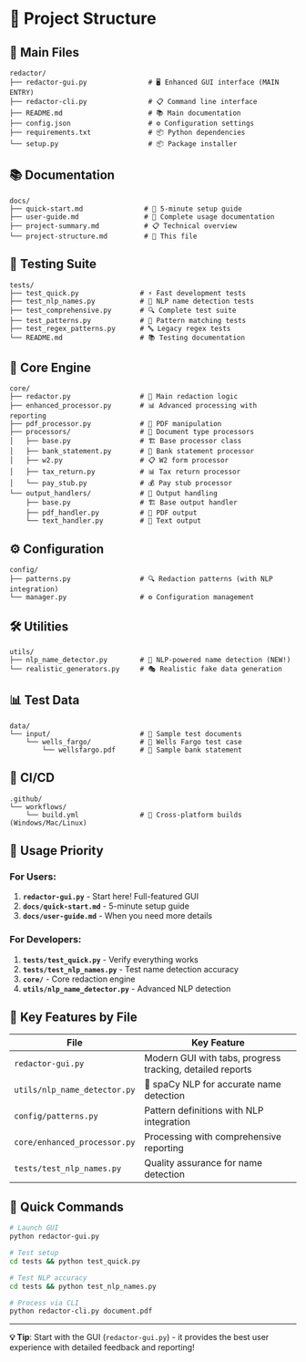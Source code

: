 # 📁 Project Structure

## 🎯 Main Files

```
redactor/
├── redactor-gui.py               # 🖥️ Enhanced GUI interface (MAIN ENTRY)
├── redactor-cli.py               # 📋 Command line interface
├── README.md                     # 📚 Main documentation
├── config.json                   # ⚙️ Configuration settings
├── requirements.txt              # 📦 Python dependencies
└── setup.py                      # 📦 Package installer
```

## 📚 Documentation

```
docs/
├── quick-start.md               # 🚀 5-minute setup guide
├── user-guide.md                # 📖 Complete usage documentation  
├── project-summary.md           # 📋 Technical overview
└── project-structure.md         # 📁 This file
```

## 🧪 Testing Suite

```
tests/
├── test_quick.py               # ⚡ Fast development tests
├── test_nlp_names.py           # 🤖 NLP name detection tests
├── test_comprehensive.py       # 🔍 Complete test suite
├── test_patterns.py            # 📝 Pattern matching tests
├── test_regex_patterns.py      # 🔤 Legacy regex tests
└── README.md                   # 📚 Testing documentation
```

## 🔧 Core Engine

```
core/
├── redactor.py                 # 🎯 Main redaction logic
├── enhanced_processor.py       # 📊 Advanced processing with reporting
├── pdf_processor.py            # 📄 PDF manipulation
├── processors/                 # 📁 Document type processors
│   ├── base.py                 # 🏗️ Base processor class
│   ├── bank_statement.py       # 🏦 Bank statement processor
│   ├── w2.py                   # 📋 W2 form processor
│   ├── tax_return.py           # 📊 Tax return processor
│   └── pay_stub.py             # 💰 Pay stub processor
└── output_handlers/            # 📁 Output handling
    ├── base.py                 # 🏗️ Base output handler
    ├── pdf_handler.py          # 📄 PDF output
    └── text_handler.py         # 📝 Text output
```

## ⚙️ Configuration

```
config/
├── patterns.py                 # 🔍 Redaction patterns (with NLP integration)
└── manager.py                  # ⚙️ Configuration management
```

## 🛠️ Utilities

```
utils/
├── nlp_name_detector.py        # 🤖 NLP-powered name detection (NEW!)
└── realistic_generators.py     # 🎭 Realistic fake data generation
```

## 📊 Test Data

```
data/
└── input/                      # 📁 Sample test documents
    └── wells_fargo/            # 🏦 Wells Fargo test case
        └── wellsfargo.pdf      # 📄 Sample bank statement
```

## 🚀 CI/CD

```
.github/
└── workflows/
    └── build.yml               # 🔨 Cross-platform builds (Windows/Mac/Linux)
```

## 🎯 Usage Priority

### For Users:
1. **`redactor-gui.py`** - Start here! Full-featured GUI
2. **`docs/quick-start.md`** - 5-minute setup guide  
3. **`docs/user-guide.md`** - When you need more details

### For Developers:
1. **`tests/test_quick.py`** - Verify everything works
2. **`tests/test_nlp_names.py`** - Test name detection accuracy
3. **`core/`** - Core redaction engine
4. **`utils/nlp_name_detector.py`** - Advanced NLP detection

## 🎨 Key Features by File

| File | Key Feature |
|------|------------|
| `redactor-gui.py` | Modern GUI with tabs, progress tracking, detailed reports |
| `utils/nlp_name_detector.py` | 🤖 spaCy NLP for accurate name detection |
| `config/patterns.py` | Pattern definitions with NLP integration |
| `core/enhanced_processor.py` | Processing with comprehensive reporting |
| `tests/test_nlp_names.py` | Quality assurance for name detection |

## 🏃 Quick Commands

```bash
# Launch GUI
python redactor-gui.py

# Test setup
cd tests && python test_quick.py

# Test NLP accuracy  
cd tests && python test_nlp_names.py

# Process via CLI
python redactor-cli.py document.pdf
```

---

**💡 Tip**: Start with the GUI (`redactor-gui.py`) - it provides the best user experience with detailed feedback and reporting!